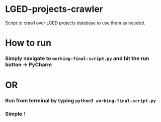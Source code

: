 # LGED-projects-crawler
Script to crawl over LGED projects database to use them as needed. 


# How to run

### Simply navigate to `working-final-script.py` and hit the run button -> PyCharm

# OR 

### Run from terminal by typing `python3 working-final-script.py` 


### Simple !
